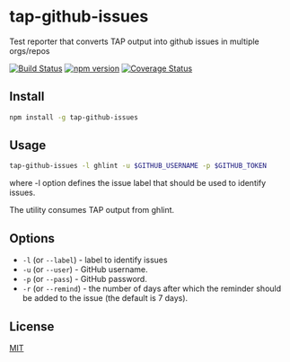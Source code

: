 # tap-github-issues
Test reporter that converts TAP output into github issues in multiple orgs/repos

[![Build Status](https://travis-ci.org/MailOnline/tap-github-issues.svg?branch=master)](https://travis-ci.org/MailOnline/tap-github-issues)
[![npm version](https://badge.fury.io/js/tap-github-issues.svg)](https://www.npmjs.com/package/tap-github-issues)
[![Coverage Status](https://coveralls.io/repos/MailOnline/tap-github-issues/badge.svg?branch=master&service=github)](https://coveralls.io/github/MailOnline/tap-github-issues?branch=master)


## Install

```bash
npm install -g tap-github-issues
```


## Usage

```bash
tap-github-issues -l ghlint -u $GITHUB_USERNAME -p $GITHUB_TOKEN
```

where -l option defines the issue label that should be used to identify issues.

The utility consumes TAP output from ghlint.


## Options

- `-l` (or `--label`) - label to identify issues
- `-u` (or `--user`) - GitHub username.
- `-p` (or `--pass`) - GitHub password.
- `-r` (or `--remind`) - the number of days after which the reminder should be added to the issue (the default is 7 days).


## License

[MIT](https://github.com/MailOnline/tap-github-issues/blob/master/LICENSE)

